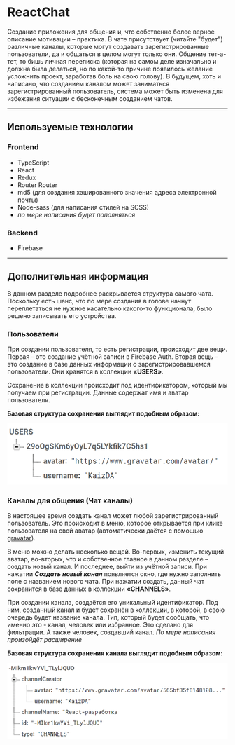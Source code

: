 # ReactChat

Создание приложения для общения и, что собственно более верное описание мотивации – практика. В чате присутствует (читайте "будет") различные каналы, которые могут создавать зарегистрированные пользователи, да и общаться в целом могут только они. Общение тет-а-тет, то бишь личная переписка (которая на самом деле изначально и должна была делаться, но по какой-то причине появилось желание усложнить проект, заработав боль на свою голову). В будущем, хоть и написано, что созданием каналом может заниматься зарегистрированный пользователь, система может быть изменена для избежания ситуации с бесконечным созданием чатов.

---

## Используемые технологии

### Frontend
- TypeScript
- React 
- Redux
- Router Router
- md5 (для создания хэшированного значения адреса электронной почты)
- Node-sass (для написания стилей на SCSS)
- *по мере написания будет пополняться*

### Backend
- Firebase

---

## Дополнительная информация

В данном разделе подробнее раскрывается структура самого чата. Поскольку есть шанс, что по мере создания в голове начнут переплетаться не нужное касательно какого-то функционала, было решено записывать его устройства. 

### Пользователи

При создании пользователя, то есть регистрации, происходит две вещи. Первая – это создание учётной записи в Firebase Auth. Вторая вещь – это создание в базе данных информации о зарегистрировавшемся пользователи. Они хранятся в коллекции **«USERS»**. 

Сохранение в коллекции происходит под идентификатором, который мы получаем при регистрации. Данные содержат имя и аватар пользователя.

**Базовая структура сохранения выглядит подобным образом:**

![Картинка с базовой структурой в коллекции USERS](https://raw.githubusercontent.com/Deokti/react-realtime-chat-app/channels-panel/pictures-for-readme/create-user.png)


### Каналы для общения (Чат каналы)

В настоящее время создать канал может любой зарегистрированный пользователь. Это происходит в меню, которое открывается при клике пользователя на свой аватар (автоматически даётся с помощью [gravatar](https://ru.gravatar.com/)).

В меню можно делать несколько вещей. Во-первых, изменить текущий аватар, во-вторых, что и собственное главное в данном разделе – создать новый канал. И последнее, выйти из учётной записи. При нажатии ***Создать новый канал*** появляется окно, где нужно заполнить поле с названием нового чата. При нажатии создать, данный чат сохранится в базе данных в коллекции **«CHANNELS»**.

При создании канала, создаётся его уникальный идентификатор. Под ним, созданный канал и будет сохранён в коллекции, в которой, в свою очередь будет название канала. Тип, который будет сообщать, что именно это - канал, человек или избранное. Это сделано для фильтрации. А также человек, создавший канал. *По мере написания произойдёт расширение*

**Базовая структура сохранения канала выглядит подобным образом:**

![Картинка с базовой структурой в коллекции CHANNELS](https://raw.githubusercontent.com/Deokti/react-realtime-chat-app/channels-panel/pictures-for-readme/create-channel.png)